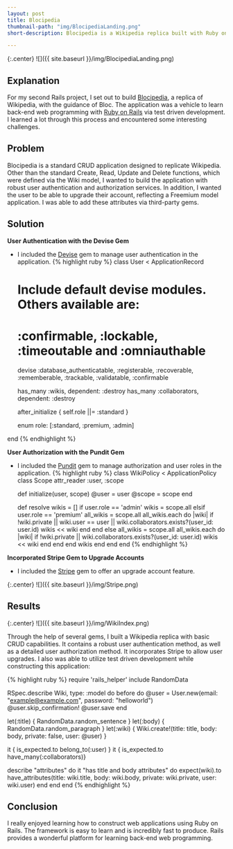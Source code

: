 ```yaml
---
layout: post
title: Blocipedia
thumbnail-path: "img/BlocipediaLanding.png"
short-description: Blocipedia is a Wikipedia replica built with Ruby on Rails via test driven development.

---
```


{:.center}
![]({{ site.baseurl }}/img/BlocipediaLanding.png)

## Explanation

For my second Rails project, I set out to build [Blocipedia](https://github.com/blunce24/blocipedia), a replica of Wikipedia, with the guidance of Bloc. The application was a vehicle to learn back-end web programming with [Ruby on Rails](http://rubyonrails.org) via test driven development. I learned a lot through this process and encountered some interesting challenges.

## Problem

Blocipedia is a standard CRUD application designed to replicate Wikipedia. Other than the standard Create, Read, Update and Delete functions, which were defined via the Wiki model, I wanted to build the application with robust user authentication and authorization services. In addition, I wanted the user to be able to upgrade their account, reflecting a Freemium model application. I was able to add these attributes via third-party gems.

## Solution

**User Authentication with the Devise Gem**

* I included the [Devise](https://github.com/plataformatec/devise) gem to manage user authentication in the application.
{% highlight ruby %}
class User < ApplicationRecord
  # Include default devise modules. Others available are:
  # :confirmable, :lockable, :timeoutable and :omniauthable
  devise :database_authenticatable, :registerable,
         :recoverable, :rememberable, :trackable, :validatable, :confirmable

  has_many :wikis, dependent: :destroy
  has_many :collaborators, dependent: :destroy

  after_initialize { self.role ||= :standard }

  enum role: [:standard, :premium, :admin]

end
{% endhighlight %}

**User Authorization with the Pundit Gem**

* I included the [Pundit](https://github.com/elabs/pundit) gem to manage authorization and user roles in the application.
{% highlight ruby %}
class WikiPolicy < ApplicationPolicy
  class Scope
    attr_reader :user, :scope

    def initialize(user, scope)
      @user = user
      @scope = scope
    end

    def resolve
      wikis = []
      if user.role == 'admin'
        wikis = scope.all
      elsif user.role == 'premium'
        all_wikis = scope.all
        all_wikis.each do |wiki|
          if !wiki.private || wiki.user == user || wiki.collaborators.exists?(user_id: user.id)
            wikis << wiki
          end
        end
      else
        all_wikis = scope.all
        all_wikis.each do |wiki|
          if !wiki.private || wiki.collaborators.exists?(user_id: user.id)
            wikis << wiki
          end
        end
      end
      wikis
    end
  end
end
{% endhighlight %}

**Incorporated Stripe Gem to Upgrade Accounts**

* I included the [Stripe](https://github.com/stripe/stripe-ruby) gem to offer an upgrade account feature.

{:.center}
![]({{ site.baseurl }}/img/Stripe.png)

## Results

{:.center}
![]({{ site.baseurl }}/img/WikiIndex.png)

Through the help of several gems, I built a Wikipedia replica with basic CRUD capabilities. It contains a robust user authentication method, as well as a detailed user authorization method. It incorporates Stripe to allow user upgrades. I also was able to utilize test driven development while constructing this application:

{% highlight ruby %}
require 'rails_helper'
include RandomData

RSpec.describe Wiki, type: :model do
  before do
    @user = User.new(email: "example@example.com", password: "helloworld")
    @user.skip_confirmation!
    @user.save
  end

  let(:title) { RandomData.random_sentence }
  let(:body) { RandomData.random_paragraph }
  let(:wiki) { Wiki.create!(title: title, body: body, private: false, user: @user) }

  it { is_expected.to belong_to(:user) }
  it { is_expected.to have_many(:collaborators)}

  describe "attributes" do
    it "has title and body attributes" do
      expect(wiki).to have_attributes(title: wiki.title, body: wiki.body, private: wiki.private, user: wiki.user)
    end
  end
end
{% endhighlight %}

## Conclusion

I really enjoyed learning how to construct web applications using Ruby on Rails. The framework is easy to learn and is incredibly fast to produce. Rails provides a wonderful platform for learning back-end web programming.
